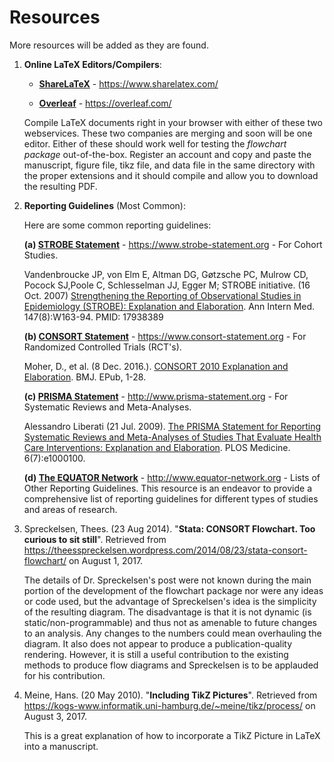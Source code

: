 # Resources

More resources will be added as they are found.


1. **Online LaTeX Editors/Compilers**:

	- **[ShareLaTeX](https://www.sharelatex.com/)** - https://www.sharelatex.com/
	
	- **[Overleaf](https://overleaf.com/)** - https://overleaf.com/
	
	Compile LaTeX documents right in your browser with either of these two webservices. These two companies are merging and soon will be one editor. Either of these should work well for testing the *flowchart package* out-of-the-box. Register an account and copy and paste the manuscript, figure file, tikz file, and data file in the same directory with the proper extensions and it should compile and allow you to download the resulting PDF.

2. **Reporting Guidelines** (Most Common):

	Here are some common reporting guidelines:
	
	**(a) [STROBE Statement](https://www.strobe-statement.org/)** - https://www.strobe-statement.org - For Cohort Studies.
	 
	Vandenbroucke JP, von Elm E, Altman DG, Gøtzsche PC, Mulrow CD, Pocock SJ,Poole C, Schlesselman JJ, Egger M; STROBE initiative. (16 Oct. 2007) [Strengthening the Reporting of Observational Studies in Epidemiology (STROBE): Explanation and Elaboration](http://annals.org/article.aspx?articleid=737187). Ann Intern Med. 147(8):W163-94. PMID: 17938389
	
	**(b) [CONSORT Statement](https://www.consort-statement.org/)** - https://www.consort-statement.org - For Randomized Controlled Trials (RCT's). 
	
	Moher, D., et al. (8 Dec. 2016.). [CONSORT 2010 Explanation and Elaboration](http://www.consort-statement.org/Media/Default/Downloads/CONSORT%202010%20Explanation%20and%20Elaboration%20(BMJ).pdf). BMJ. EPub, 1-28.
	
	**(c) [PRISMA Statement](http://www.prisma-statement.org)** - http://www.prisma-statement.org - For Systematic Reviews and Meta-Analyses.
	
	Alessandro Liberati (21 Jul. 2009). [The PRISMA Statement for Reporting Systematic Reviews and Meta-Analyses of Studies That Evaluate Health Care Interventions: Explanation and Elaboration](http://journals.plos.org/plosmedicine/article?id=10.1371/journal.pmed.1000100). PLOS Medicine. 6(7):e1000100.
	
	**(d) [The EQUATOR Network](http://www.equator-network.org/)** - http://www.equator-network.org - Lists of Other Reporting Guidelines. This resource is an endeavor to provide a comprehensive list of reporting guidelines for different types of studies and areas of research.
	
3. Spreckelsen, Thees. (23 Aug 2014). "**Stata: CONSORT Flowchart. Too curious to sit still**". Retrieved from https://theesspreckelsen.wordpress.com/2014/08/23/stata-consort-flowchart/ on August 1, 2017.

	The details of Dr. Spreckelsen's post were not known during the main portion of the development of the flowchart package nor were any ideas or code used, but the advantage of Spreckelsen's idea is the simplicity of the resulting diagram. The disadvantage is that it is not dynamic (is static/non-programmable) and thus not as amenable to future changes to an analysis. Any changes to the numbers could mean overhauling the diagram. It also does not appear to produce a publication-quality rendering. However, it is still a useful contribution to the existing methods to produce flow diagrams and Spreckelsen is to be applauded for his contribution.
	
4. Meine, Hans. (20 May 2010). "**Including TikZ Pictures**". Retrieved from https://kogs-www.informatik.uni-hamburg.de/~meine/tikz/process/ on August 3, 2017.

	This is a great explanation of how to incorporate a TikZ Picture in LaTeX into a manuscript.
